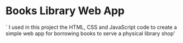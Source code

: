 # Books Library Web App
` I used in this project the HTML, CSS and JavaScript code to create a simple web app for borrowing books to serve a physical library shop'
